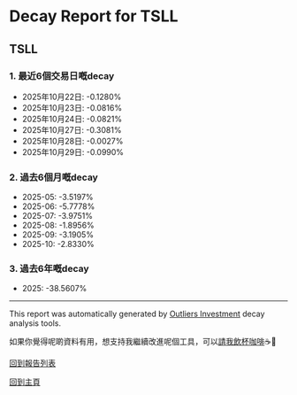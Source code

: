 # Decay Report for TSLL

## TSLL

### 1. 最近6個交易日嘅decay

- 2025年10月22日: -0.1280%
- 2025年10月23日: -0.0816%
- 2025年10月24日: -0.0821%
- 2025年10月27日: -0.3081%
- 2025年10月28日: -0.0027%
- 2025年10月29日: -0.0990%

### 2. 過去6個月嘅decay

- 2025-05: -3.5197%
- 2025-06: -5.7778%
- 2025-07: -3.9751%
- 2025-08: -1.8956%
- 2025-09: -3.1905%
- 2025-10: -2.8330%

### 3. 過去6年嘅decay

- 2025: -38.5607%

------------------------------
This report was automatically generated by [Outliers Investment](https://outliersecon.github.io/Outliers-Investment/) decay analysis tools.

如果你覺得呢啲資料有用，想支持我繼續改進呢個工具，可以[請我飲杯咖啡](https://buymeacoffee.com/outliersecon)☕🙏

[回到報告列表](https://outliersecon.github.io/Outliers-Investment/reports/reports_public)

[回到主頁](https://outliersecon.github.io/Outliers-Investment/)